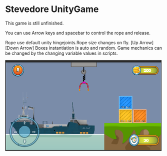 # Stevedore UnityGame

This game is still unfinished. 

You can use Arrow keys and spacebar to control the rope and release.

Rope use default unity hingejoints.Rope size changes on fly. [Up Arrow][Down Arrow]
Boxes instantiation is auto and random. Game mechanics can be changed by the changing variable values in scripts.  


<img src="https://github.com/umarmuzammil/Stevedore-UnityGame/blob/master/screenshot.PNG?raw=true" width="500" alt="screenshot">
